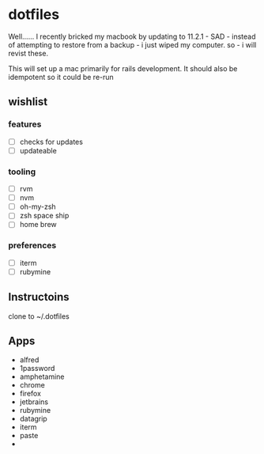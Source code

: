 # dotfiles

Well...... I recently bricked my macbook by updating to 11.2.1 - SAD - instead of attempting to restore from a backup - i just wiped my computer. so - i will revist these.

This will set up a mac primarily for rails development. It should also be idempotent so it could be re-run


## wishlist
### features
- [ ] checks for updates
- [ ] updateable
### tooling
- [ ] rvm
- [ ] nvm
- [ ] oh-my-zsh
- [ ] zsh space ship
- [ ] home brew
### preferences
- [ ] iterm
- [ ] rubymine

## Instructoins
clone to ~/.dotfiles

## Apps
- alfred
- 1password
- amphetamine
- chrome
- firefox
- jetbrains
- rubymine
- datagrip
- iterm
- paste
- 
